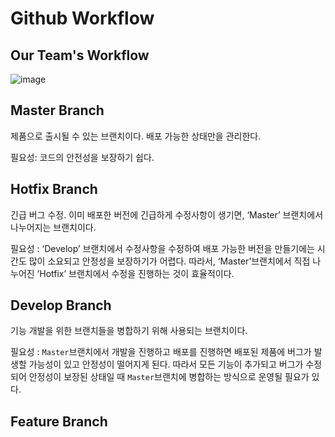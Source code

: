 # Github Workflow

## Our Team's Workflow

![image](https://user-images.githubusercontent.com/27392567/94516144-1bb69a80-0260-11eb-83cd-4cbcb6f45389.png)

## Master Branch

제품으로 출시될 수 있는 브랜치이다. 배포 가능한 상태만을 관리한다.

필요성: 코드의 안전성을 보장하기 쉽다.

## Hotfix Branch
긴급 버그 수정. 이미 배포한 버전에 긴급하게 수정사항이 생기면, ‘Master’ 브랜치에서 나누어지는 브랜치이다.  

필요성 : ‘Develop’ 브랜치에서 수정사항을 수정하여 배포 가능한 버전을 만들기에는 시간도 많이 소요되고 안정성을 보장하기가 어렵다. 
따라서, ‘Master’브랜치에서 직접 나누어진 ‘Hotfix’ 브랜치에서 수정을 진행하는 것이 효율적이다.

## Develop Branch
기능 개발을 위한 브랜치들을 병합하기 위해 사용되는 브랜치이다.

필요성 : `Master`브랜치에서 개발을 진행하고 배포를 진행하면 배포된 제품에 버그가 발생할 가능성이 있고 안정성이 떨어지게 된다. 따라서 모든 기능이 추가되고 버그가 수정되어 안정성이 보장된 상태일 때 `Master`브랜치에 병합하는 방식으로 운영될 필요가 있다.
## Feature Branch
